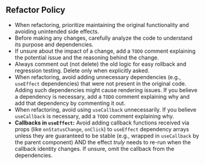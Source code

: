 ## Refactor Policy

- When refactoring, prioritize maintaining the original functionality and avoiding unintended side effects.
- Before making any changes, carefully analyze the code to understand its purpose and dependencies.
- If unsure about the impact of a change, add a `TODO` comment explaining the potential issue and the reasoning behind the change.
- Always comment out (not delete) the old logic for easy rollback and regression testing. Delete only when explicitly asked.
- When refactoring, avoid adding unnecessary dependencies (e.g., `useEffect` dependencies) that were not present in the original code. Adding such dependencies might cause rendering issues. If you believe a dependency is necessary, add a `TODO` comment explaining why and add that dependency by commenting it out.
- When refactoring, avoid using `useCallback` unnecessarily. If you believe `useCallback` is necessary, add a `TODO` comment explaining why.
- **Callbacks in `useEffect`:** Avoid adding callback functions received via props (like `onStatusChange`, `onClick`) to `useEffect` dependency arrays unless they are guaranteed to be stable (e.g., wrapped in `useCallback` by the parent component) AND the effect *truly* needs to re-run when the callback identity changes. If unsure, omit the callback from the dependencies.
